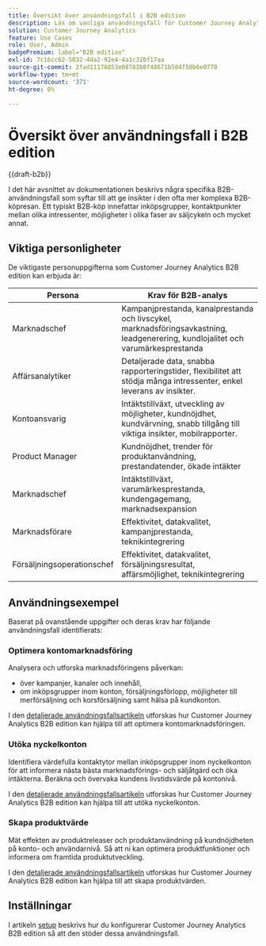 ```yaml
---
title: Översikt över användningsfall i B2B edition
description: Läs om vanliga användningsfall för Customer Journey Analytics B2B edition
solution: Customer Journey Analytics
feature: Use Cases
role: User, Admin
badgePremium: label="B2B edition"
exl-id: 7c16cc62-5032-44a2-92e4-4a1c320f17aa
source-git-commit: 2fad11178853e08783b8f48671b504f50b6e0770
workflow-type: tm+mt
source-wordcount: '371'
ht-degree: 0%

---
```


# Översikt över användningsfall i B2B edition

{{draft-b2b}}

I det här avsnittet av dokumentationen beskrivs några specifika B2B-användningsfall som syftar till att ge insikter i den ofta mer komplexa B2B-köpresan. Ett typiskt B2B-köp innefattar inköpsgrupper, kontaktpunkter mellan olika intressenter, möjligheter i olika faser av säljcykeln och mycket annat.


## Viktiga personligheter

De viktigaste personuppgifterna som Customer Journey Analytics B2B edition kan erbjuda är:

| Persona | Krav för B2B-analys |
|---|---|
| Marknadschef | Kampanjprestanda, kanalprestanda och livscykel, marknadsföringsavkastning, leadgenerering, kundlojalitet och varumärkesprestanda |
| Affärsanalytiker | Detaljerade data, snabba rapporteringstider, flexibilitet att stödja många intressenter, enkel leverans av insikter. |
| Kontoansvarig | Intäktstillväxt, utveckling av möjligheter, kundnöjdhet, kundvärvning, snabb tillgång till viktiga insikter, mobilrapporter. |
| Product Manager | Kundnöjdhet, trender för produktanvändning, prestandatender, ökade intäkter |
| Marknadschef | Intäktstillväxt, varumärkesprestanda, kundengagemang, marknadsexpansion |
| Marknadsförare | Effektivitet, datakvalitet, kampanjprestanda, teknikintegrering |
| Försäljningsoperationschef | Effektivitet, datakvalitet, försäljningsresultat, affärsmöjlighet, teknikintegrering |


## Användningsexempel

Baserat på ovanstående uppgifter och deras krav har följande användningsfall identifierats:

### Optimera kontomarknadsföring

Analysera och utforska marknadsföringens påverkan:

- över kampanjer, kanaler och innehåll,
- om inköpsgrupper inom konton, försäljningsförlopp, möjligheter till merförsäljning och korsförsäljning samt hälsa på kundkonton.

I den [detaljerade användningsfallsartikeln](optimize-account-marketing.md) utforskas hur Customer Journey Analytics B2B edition kan hjälpa till att optimera kontomarknadsföringen.

### Utöka nyckelkonton

Identifiera värdefulla kontaktytor mellan inköpsgrupper inom nyckelkonton för att informera nästa bästa marknadsförings- och säljåtgärd och öka intäkterna. Beräkna och övervaka kundens livstidsvärde på kontonivå.

I den [detaljerade användningsfallsartikeln](grow-key-accounts.md) utforskas hur Customer Journey Analytics B2B edition kan hjälpa till att utöka nyckelkonton.

### Skapa produktvärde

Mät effekten av produktreleaser och produktanvändning på kundnöjdheten på konto- och användarnivå. Så att ni kan optimera produktfunktioner och informera om framtida produktutveckling.

I den [detaljerade användningsfallsartikeln](build-product-value.md) utforskas hur Customer Journey Analytics B2B edition kan hjälpa till att skapa produktvärden.


## Inställningar

I artikeln [setup](setup.md) beskrivs hur du konfigurerar Customer Journey Analytics B2B edition så att den stöder dessa användningsfall.
